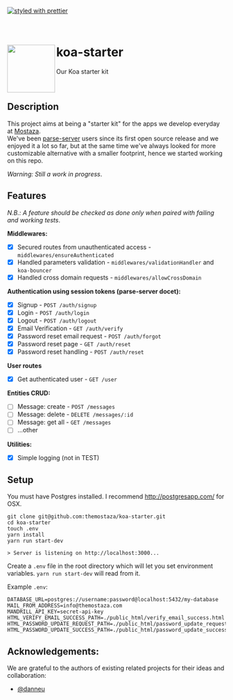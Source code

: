 [![styled with prettier](https://img.shields.io/badge/styled_with-prettier-ff69b4.svg)](https://github.com/prettier/prettier) 

&nbsp;

# koa-starter  <img src="https://s-media-cache-ak0.pinimg.com/originals/8e/00/2f/8e002f2f46190b78f2dbc7683b225759.gif" width="110" align="left">
Our Koa starter kit

&nbsp;

## Description

This project aims at being a "starter kit" for the apps we develop everyday at [Mostaza](http://www.themostaza.com/).  
We've been [parse-server](https://github.com/parse-community/parse-server) users since its first open source release and we enjoyed it a lot so far, but at the same time we've always looked for more customizable alternative with a smaller footprint, hence we started working on this repo.  

*Warning: Still a work in progress*.  

## Features

*N.B.: A feature should be checked as done only when paired with failing and working tests*. 

**Middlewares:**  
- [x] Secured routes from unauthenticated access - `middlewares/ensureAuthenticated`
- [x] Handled parameters validation - `middlewares/validationHandler` and `koa-bouncer`
- [x] Handled cross domain requests - `middlewares/allowCrossDomain`

**Authentication using session tokens (parse-server docet):**  
- [x] Signup - `POST /auth/signup` 
- [x] Login - `POST /auth/login` 
- [x] Logout - `POST /auth/logout`
- [x] Email Verification - `GET /auth/verify`
- [x] Password reset email request - `POST /auth/forgot`
- [x] Password reset page - `GET /auth/reset`
- [x] Password reset handling - `POST /auth/reset`

**User routes**
- [x] Get authenticated user - `GET /user`

**Entities CRUD:**  
- [ ] Message: create - `POST /messages` 
- [ ] Message: delete - `DELETE /messages/:id` 
- [ ] Message: get all - `GET /messages` 
- [ ] ...other

**Utilities:**  
- [x] Simple logging (not in TEST) 

## Setup

You must have Postgres installed. I recommend http://postgresapp.com/ for OSX.
```
git clone git@github.com:themostaza/koa-starter.git
cd koa-starter
touch .env
yarn install
yarn run start-dev

> Server is listening on http://localhost:3000...
```

Create a `.env` file in the root directory which will let you set environment variables. `yarn run start-dev` will read from it.

Example `.env`:
```
DATABASE_URL=postgres://username:password@localhost:5432/my-database
MAIL_FROM_ADDRESS=info@themostaza.com
MANDRILL_API_KEY=secret-api-key
HTML_VERIFY_EMAIL_SUCCESS_PATH=./public_html/verify_email_success.html
HTML_PASSWORD_UPDATE_REQUEST_PATH=./public_html/password_update_request.html
HTML_PASSWORD_UPDATE_SUCCESS_PATH=./public_html/password_update_success.html
```

## Acknowledgements:

We are grateful to the authors of existing related projects for their ideas and collaboration:
- [@danneu](https://github.com/danneu)
